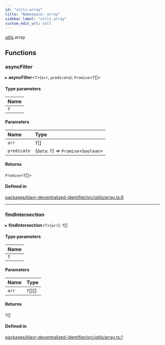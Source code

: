 ```yaml
---
id: "utils.array"
title: "Namespace: array"
sidebar_label: "utils.array"
custom_edit_url: null
---
```


[utils](utils.md).array

## Functions

### asyncFilter

▸ **asyncFilter**<`T`\>(`arr`, `predicate`): `Promise`<`T`[]\>

#### Type parameters

| Name |
| :------ |
| `T` |

#### Parameters

| Name | Type |
| :------ | :------ |
| `arr` | `T`[] |
| `predicate` | (`data`: `T`) => `Promise`<`boolean`\> |

#### Returns

`Promise`<`T`[]\>

#### Defined in

[packages/klayr-decentralized-identifier/src/utils/array.ts:6](https://github.com/aldhosutra/klayr-did/blob/515766d/packages/klayr-decentralized-identifier/src/utils/array.ts#L6)

___

### findIntersection

▸ **findIntersection**<`T`\>(`arr`): `T`[]

#### Type parameters

| Name |
| :------ |
| `T` |

#### Parameters

| Name | Type |
| :------ | :------ |
| `arr` | `T`[][] |

#### Returns

`T`[]

#### Defined in

[packages/klayr-decentralized-identifier/src/utils/array.ts:1](https://github.com/aldhosutra/klayr-did/blob/515766d/packages/klayr-decentralized-identifier/src/utils/array.ts#L1)
